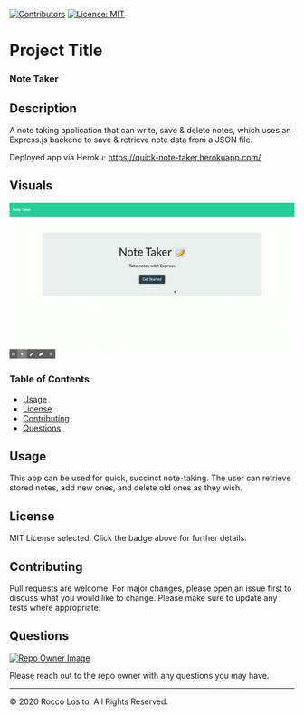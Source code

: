 [![Contributors](https://img.shields.io/github/contributors/roccolosito/employee-template-engine)](https://github.com/roccolosito/employee-template-engine/graphs/contributors)
[![License: MIT](https://img.shields.io/badge/License-MIT-yellow.svg)](https://opensource.org/licenses/MIT)

# Project Title 
### **Note Taker**

## Description
A note taking application that can write, save & delete notes, which uses an Express.js backend to save & retrieve note data from a JSON file.

Deployed app via Heroku: https://quick-note-taker.herokuapp.com/

## Visuals

![NoteGif](./public/assets/note.gif)

### Table of Contents
* [Usage](#Usage)
* [License](#License)
* [Contributing](#Contributing)
* [Questions](#Questions)

## Usage
This app can be used for quick, succinct note-taking. The user can retrieve stored notes, add new ones, and delete old ones as they wish.

## License
MIT License selected. Click the badge above for further details.

## Contributing
Pull requests are welcome. For major changes, please open an issue first to discuss what you would like to change. Please make sure to update any tests where appropriate.

## Questions
[![Repo Owner Image](https://avatars.githubusercontent.com/roccolosito?s=100)](")

Please reach out to the repo owner with any questions you may have.

- - -
© 2020 Rocco Losito. All Rights Reserved.